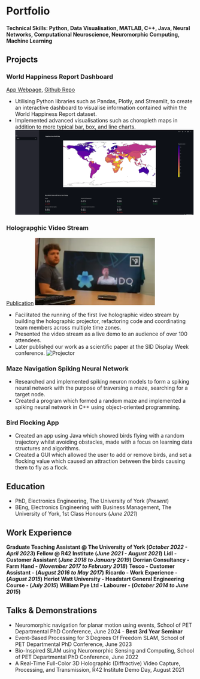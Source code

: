 # Portfolio

#### Technical Skills: Python, Data Visualisation, MATLAB, C++, Java, Neural Networks, Computational Neuroscience, Neuromorphic Computing, Machine Learning

## Projects
### World Happiness Report Dashboard
[App Webpage](https://gsm517-world-happiness-dashboard-main-qodabn.streamlit.app/), 
[Github Repo](https://github.com/gsm517/World-Happiness-Dashboard)
- Utilising Python libraries such as Pandas, Plotly, and Streamlit, to create an interactive dashboard to visualise information contained within the World Happiness Report dataset.
- Implemented advanced visualisations such as choropleth maps in addition to more typical bar, box, and line charts.
![World Happiness Dashboard](/assets/img/happiness_dashboard.png)

### Holograpghic Video Stream
[Publication](https://doi.org/10.1002/sdtp.15622) ![Hologram](/assets/img/hologram.png)
- Facilitated the running of the first live holographic video stream by building the holographic projector,  refactoring code and coordinating team members across multiple time zones. 
- Presented the video stream as a live demo to an audience of over 100 attendees.
- Later published our work as a scientific paper at the SID Display Week conference.
![Projector](/assets/img/projector.jpg)


### Maze Navigation Spiking Neural Network
- Researched and implemented spiking neuron models to form a spiking neural network with the purpose of traversing a maze, searching for a target node.
- Created a program which formed a random maze and implemented a spiking neural network in C++ using object-oriented programming. 

### Bird Flocking App
- Created an app using Java which showed birds flying with a random trajectory whilst avoiding obstacles, made with a focus on learning data structures and algorithms.
- Created a GUI which allowed the user to add or remove birds, and set a flocking value which caused an attraction between the birds causing them to fly as a flock.

## Education
- PhD, Electronics Engineering, The University of York (_Present_)							       		
- BEng, Electronics Engineering with Business Management, The University of York, 1st Class Honours (_June 2021_)

## Work Experience
**Graduate Teaching Assistant @ The University of York (_October 2022 - April 2023_)**
**Fellow @ R42 Institute (_June 2021 - August 2021_)**
**Lidl - Customer Assistant (_June 2018 to January 2019_)**
**Dorrian Consultancy - Farm Hand - (_November 2017 to February 2018_)**
**Tesco - Customer Assistant - (_August 2016 to May 2017_)**
**Ricardo - Work Experience - (_August 2015_)**
**Heriot Watt University - Headstart General Engineering Course - (_July 2015_)**
**William Pye Ltd - Labourer - (_October 2014 to June 2015_)**

## Talks & Demonstrations
- Neuromorphic navigation for planar motion using events, School of PET Departmental PhD Conference, June 2024 - **Best 3rd Year Seminar**
- Event-Based Processing for 3 Degrees Of Freedom SLAM, School of PET Departmental PhD Conference, June 2023
- Bio-Inspired SLAM using Neuromorphic Sensing and Computing, School of PET Departmental PhD Conference, June 2022
- A Real-Time Full-Color 3D Holographic (Diffractive) Video Capture, Processing, and Transmission, R42 Institute Demo Day, August 2021
